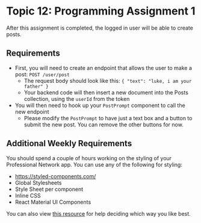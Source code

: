 # Topic 12: Programming Assignment 1

After this assignment is completed, the logged in user will be able to create posts.

## Requirements

- First, you will need to create an endpoint that allows the user to make a post: `POST /user/post`
  - The request body should look like this: `{ "text": "luke, i am your father" }`
  - Your backend code will then insert a new document into the Posts collection, using the `userId` from the token
- You will then need to hook up your `PostPrompt` component to call the new endpoint
  - Please modify the `PostPrompt` to have just a text box and a button to submit the new post. You can remove the other buttons for now.

## Additional Weekly Requirements

You should spend a couple of hours working on the styling of your Professional Network app. You can use any of the following for styling:

- https://styled-components.com/
- Global Stylesheets
- Style Sheet per component
- Inline CSS
- React Material UI Components

You can also view [this resource](https://www.pluralsight.com/guides/best-practices-styling-react-components) for help deciding which way you like best.
